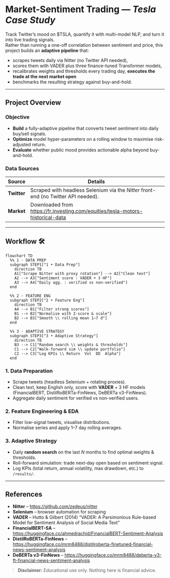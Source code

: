 # Market-Sentiment Trading — *Tesla Case Study*

Track Twitter’s mood on $TSLA, quantify it with multi-model NLP, and turn it into live trading signals.  
Rather than running a one-off correlation between sentiment and price, this project builds an **adaptive pipeline** that:

* scrapes tweets daily via Nitter (no Twitter API needed),
* scores them with VADER plus three finance-tuned Transformer models,
* recalibrates weights and thresholds every trading day, **executes the trade at the next market open**
* benchmarks the resulting strategy against buy-and-hold.

---

## Project Overview

### **Objective**
- **Build** a fully-adaptive pipeline that converts tweet sentiment into daily buy/sell signals.  
- **Optimize** model hyper-parameters on a rolling window to maximise risk-adjusted return.  
- **Evaluate** whether public mood provides actionable alpha beyond buy-and-hold.

### **Data Sources**
| Source | Details |
|--------|---------|
| **Twitter** | Scraped with headless Selenium via the *Nitter* front-end (no Twitter API needed). |
| **Market**  | Downloaded from https://fr.investing.com/equities/tesla-motors-historical-data |

---

## Workflow 🛠️

```mermaid
flowchart TD
  %% 1 · DATA PREP
  subgraph STEP1["1 • Data Prep"]
    direction TB
    A1["Scrape Nitter with proxy rotation"] --> A2["Clean text"]
    A2 --> A3["Sentiment score : VADER + 3 HF"]
    A3 --> A4["Daily agg. : verified vs non-verified"]
  end

  %% 2 · FEATURE ENG
  subgraph STEP2["2 • Feature Eng"]
    direction TB
    A4 --> B1["Filter strong scores"]
    B1 --> B2["Normalise with Z-score & scale"]
    B2 --> B3["Smooth \\ rolling mean 1–7 d"]
  end

  %% 3 · ADAPTIVE STRATEGY
  subgraph STEP3["3 • Adaptive Strategy"]
    direction TB
    B3 --> C1["Random search \\ weights & thresholds"]
    C1 --> C2["Walk-forward sim \\ update portfolio"]
    C2 --> C3["Log KPIs \\ Return  Vol  DD  Alpha"]
  end
```



### 1. Data Preparation
* Scrape tweets (headless Selenium + rotating proxies).  
* Clean text, keep English only, score with **VADER** + 3 HF models (FinancialBERT, DistilRoBERTa-FinNews, DeBERTa v3-FinNews).  
* Aggregate daily sentiment for verified vs non-verified users.

### 2. Feature Engineering & EDA
* Filter low-signal tweets, visualise distributions.  
* Normalise series and apply 1–7 day rolling averages.

### 3. Adaptive Strategy
* Daily **random search** on the last *N* months to find optimal weights & thresholds.  
* Roll-forward simulation: trade next-day open based on sentiment signal.  
* Log KPIs (total return, annual volatility, max drawdown, etc.) to `/results/`.


---

## References

* **Nitter** – <https://github.com/zedeus/nitter>  
* **Selenium** – browser automation for scraping  
* **VADER** – Hutto & Gilbert (2014) “VADER: A Parsimonious Rule-based Model for Sentiment Analysis of Social Media Text”  
* **FinancialBERT-SA** – <https://huggingface.co/ahmedrachid/FinancialBERT-Sentiment-Analysis>  
* **DistilRoBERTa-FinNews** – <https://huggingface.co/mrm8488/distilroberta-finetuned-financial-news-sentiment-analysis>  
* **DeBERTa v3-FinNews** – <https://huggingface.co/mrm8488/deberta-v3-ft-financial-news-sentiment-analysis>  

> **Disclaimer:** Educational use only. Nothing here is financial advice.
